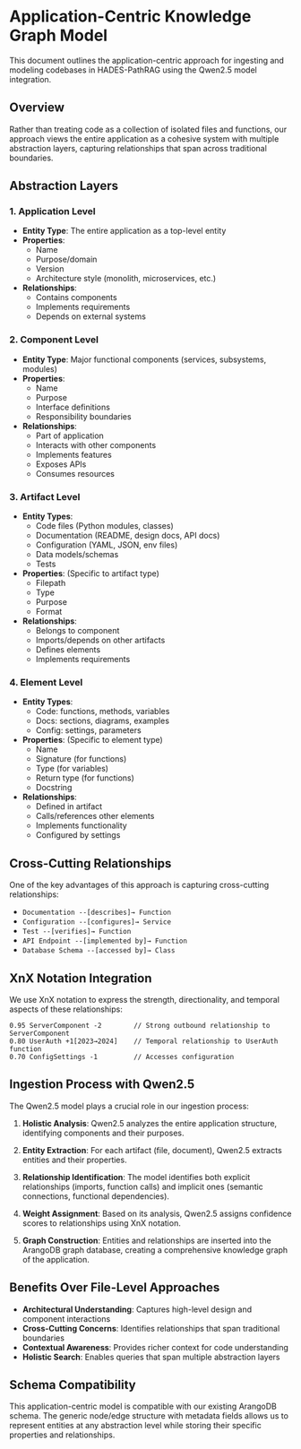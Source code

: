 # Application-Centric Knowledge Graph Model

This document outlines the application-centric approach for ingesting and modeling codebases in HADES-PathRAG using the Qwen2.5 model integration.

## Overview

Rather than treating code as a collection of isolated files and functions, our approach views the entire application as a cohesive system with multiple abstraction layers, capturing relationships that span across traditional boundaries.

## Abstraction Layers

### 1. Application Level
- **Entity Type**: The entire application as a top-level entity
- **Properties**: 
  - Name
  - Purpose/domain
  - Version
  - Architecture style (monolith, microservices, etc.)
- **Relationships**: 
  - Contains components
  - Implements requirements
  - Depends on external systems

### 2. Component Level
- **Entity Type**: Major functional components (services, subsystems, modules)
- **Properties**:
  - Name
  - Purpose
  - Interface definitions
  - Responsibility boundaries
- **Relationships**:
  - Part of application
  - Interacts with other components
  - Implements features
  - Exposes APIs
  - Consumes resources

### 3. Artifact Level
- **Entity Types**:
  - Code files (Python modules, classes)
  - Documentation (README, design docs, API docs)
  - Configuration (YAML, JSON, env files)
  - Data models/schemas
  - Tests
- **Properties**: (Specific to artifact type)
  - Filepath
  - Type
  - Purpose
  - Format
- **Relationships**:
  - Belongs to component
  - Imports/depends on other artifacts
  - Defines elements
  - Implements requirements

### 4. Element Level
- **Entity Types**:
  - Code: functions, methods, variables
  - Docs: sections, diagrams, examples
  - Config: settings, parameters
- **Properties**: (Specific to element type)
  - Name
  - Signature (for functions)
  - Type (for variables)
  - Return type (for functions)
  - Docstring
- **Relationships**:
  - Defined in artifact
  - Calls/references other elements
  - Implements functionality
  - Configured by settings

## Cross-Cutting Relationships

One of the key advantages of this approach is capturing cross-cutting relationships:

- `Documentation --[describes]→ Function`
- `Configuration --[configures]→ Service`
- `Test --[verifies]→ Function`
- `API Endpoint --[implemented by]→ Function`
- `Database Schema --[accessed by]→ Class`

## XnX Notation Integration

We use XnX notation to express the strength, directionality, and temporal aspects of these relationships:

```
0.95 ServerComponent -2        // Strong outbound relationship to ServerComponent
0.80 UserAuth +1[2023→2024]    // Temporal relationship to UserAuth function
0.70 ConfigSettings -1         // Accesses configuration
```

## Ingestion Process with Qwen2.5

The Qwen2.5 model plays a crucial role in our ingestion process:

1. **Holistic Analysis**: Qwen2.5 analyzes the entire application structure, identifying components and their purposes.

2. **Entity Extraction**: For each artifact (file, document), Qwen2.5 extracts entities and their properties.

3. **Relationship Identification**: The model identifies both explicit relationships (imports, function calls) and implicit ones (semantic connections, functional dependencies).

4. **Weight Assignment**: Based on its analysis, Qwen2.5 assigns confidence scores to relationships using XnX notation.

5. **Graph Construction**: Entities and relationships are inserted into the ArangoDB graph database, creating a comprehensive knowledge graph of the application.

## Benefits Over File-Level Approaches

- **Architectural Understanding**: Captures high-level design and component interactions
- **Cross-Cutting Concerns**: Identifies relationships that span traditional boundaries
- **Contextual Awareness**: Provides richer context for code understanding
- **Holistic Search**: Enables queries that span multiple abstraction layers

## Schema Compatibility

This application-centric model is compatible with our existing ArangoDB schema. The generic node/edge structure with metadata fields allows us to represent entities at any abstraction level while storing their specific properties and relationships.
